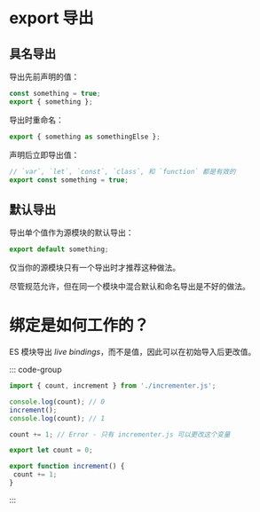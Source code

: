 
# export 导出

## 具名导出

导出先前声明的值：

```js
const something = true;
export { something };
```

导出时重命名：

```js
export { something as somethingElse };
```

声明后立即导出值：

```js
// `var`, `let`, `const`, `class`, 和 `function` 都是有效的
export const something = true;
```

## 默认导出

导出单个值作为源模块的默认导出：

```js
export default something;
```

仅当你的源模块只有一个导出时才推荐这种做法。

尽管规范允许，但在同一个模块中混合默认和命名导出是不好的做法。

# 绑定是如何工作的？

ES 模块导出 *live bindings*，而不是值，因此可以在初始导入后更改值。

::: code-group

```js [main.js]
import { count, increment } from './incrementer.js';

console.log(count); // 0
increment();
console.log(count); // 1

count += 1; // Error - 只有 incrementer.js 可以更改这个变量
```

```js [incrementer.js]
export let count = 0;

export function increment() {
 count += 1;
}
```

:::
